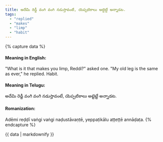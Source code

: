 ```yaml
---
title: అదేమి రెడ్డీ వంగి వంగి నడుస్తావంటే, యెప్పటికాలు అట్టెట్టే అన్నాడట.
tags:
  - "replied"
  - "makes"
  - "limp"
  - "habit"
---
```


{% capture data %}
#### Meaning in English:
"What is it that makes you limp, Reddi?" asked one. "My old leg is the same as ever," he replied.
Habit.

#### Meaning in Telugu:
అదేమి రెడ్డీ వంగి వంగి నడుస్తావంటే, యెప్పటికాలు అట్టెట్టే అన్నాడట.

#### Romanization:
Adēmi reḍḍī vaṅgi vaṅgi naḍustāvaṇṭē, yeppaṭikālu aṭṭeṭṭē annāḍaṭa.
{% endcapture %}

{{ data | markdownify }}

